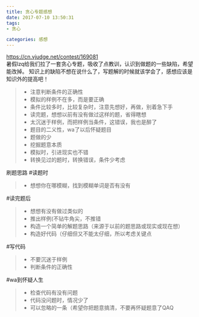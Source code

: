 ```yaml
---
title: 贪心专题感想
date: 2017-07-10 13:50:31
tags: 
- 贪心

categories: 感想
---
```

https://cn.vjudge.net/contest/169081  
暑假lzq给我们拉了一套贪心专题，吸收了点教训，认识到做题的一些缺陷，希望能改掉。
知识上的缺陷不想在说什么了，写题解的时候就该学会了，感想应该是知识外的提高吧！

> * 注意判断条件的正确性
> * 模拟的样例不在多，而是要正确
> * 条件比较多时，比较复杂时，注意先想好，再做，别着急下手
> * 读完题，想想以前有没有做过这样的题，省得瞎想
> * 太沉迷于样例，而把样例当条件，这错误，我也是醉了
> * 题目的二义性，wa了以后怀疑题目
> * 题做的少
> * 挖掘题意本质
> * 模拟时，引进现实也不错
> * 转换见过的题时，转换错误，条件少考虑


刷题思路
#读题时
> * 想想你在哪模糊，找到模糊单词是否有没有

#读完题后
> * 想想有没有做过类似的
> * 推出样例(不钻牛角尖，不推错
> * 构造一个简单的解题思路（来源于以前的题思路或现实或现在想）
> * 构造好代码（仔细但又不能太仔细，所以考虑关键点

#写代码
> * 不要沉迷于样例
> * 判断条件的正确性

#wa到怀疑人生
> * 检查代码有没有问题
> * 代码没问题时，情况少了
> * 可以忽略的一条（希望你把题意搞清，不要再怀疑题意了QAQ


